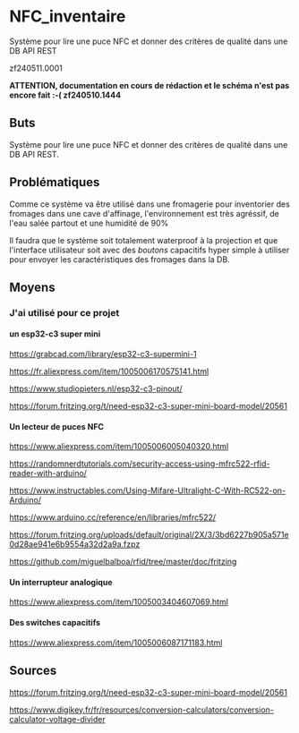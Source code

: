# NFC_inventaire
Système pour lire une puce NFC et donner des critères de qualité dans une DB API REST

zf240511.0001

**ATTENTION, documentation en cours de rédaction et le schéma n'est pas encore fait :-(  zf240510.1444**


## Buts
Système pour lire une puce NFC et donner des critères de qualité dans une DB API REST.


## Problématiques
Comme ce système va être utilisé dans une fromagerie pour inventorier des fromages dans une cave d'affinage, l'environnement est très agréssif, de l'eau salée partout et une humidité de 90%

Il faudra que le système soit totalement waterproof à la projection et que l'interface utilisateur soit avec des *boutons* capacitifs hyper simple à utiliser pour envoyer les caractéristiques des fromages dans la DB.


## Moyens
### J'ai utilisé pour ce projet
#### un esp32-c3 super mini
https://grabcad.com/library/esp32-c3-supermini-1

https://fr.aliexpress.com/item/1005006170575141.html

https://www.studiopieters.nl/esp32-c3-pinout/

https://forum.fritzing.org/t/need-esp32-c3-super-mini-board-model/20561

#### Un lecteur de puces NFC
https://www.aliexpress.com/item/1005006005040320.html

https://randomnerdtutorials.com/security-access-using-mfrc522-rfid-reader-with-arduino/

https://www.instructables.com/Using-Mifare-Ultralight-C-With-RC522-on-Arduino/

https://www.arduino.cc/reference/en/libraries/mfrc522/

https://forum.fritzing.org/uploads/default/original/2X/3/3bd6227b905a571e0d28ae941e6b9554a32d2a9a.fzpz

https://github.com/miguelbalboa/rfid/tree/master/doc/fritzing

#### Un interrupteur analogique
https://www.aliexpress.com/item/1005003404607069.html

#### Des switches capacitifs
https://www.aliexpress.com/item/1005006087171183.html


## Sources
https://forum.fritzing.org/t/need-esp32-c3-super-mini-board-model/20561

https://www.digikey.fr/fr/resources/conversion-calculators/conversion-calculator-voltage-divider


